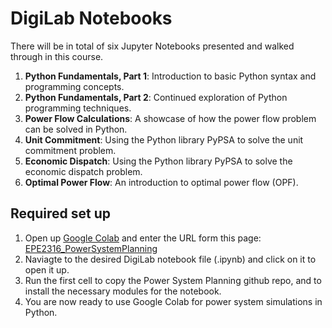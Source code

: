 # DigiLab Notebooks

There will be in total of six Jupyter Notebooks presented and walked through in this course.

1. **Python Fundamentals, Part 1**: Introduction to basic Python syntax and programming concepts.
2. **Python Fundamentals, Part 2**: Continued exploration of Python programming techniques.
3. **Power Flow Calculations**: A showcase of how the power flow problem can be solved in Python.
4. **Unit Commitment**: Using the Python library PyPSA to solve the unit commitment problem.
5. **Economic Dispatch**: Using the Python library PyPSA to solve the economic dispatch problem.
6. **Optimal Power Flow**: An introduction to optimal power flow (OPF).

## Required set up

1. Open up [Google Colab](https://colab.research.google.com/github/) and enter the URL form this page: [EPE2316_PowerSystemPlanning](https://github.com/sambeets/EPE2316_PowerSystemAnalysis)
2. Naviagte to the desired DigiLab notebook file (.ipynb) and click on it to open it up.
3. Run the first cell to copy the Power System Planning github repo, and to install the necessary modules for the notebook.
4. You are now ready to use Google Colab for power system simulations in Python.
